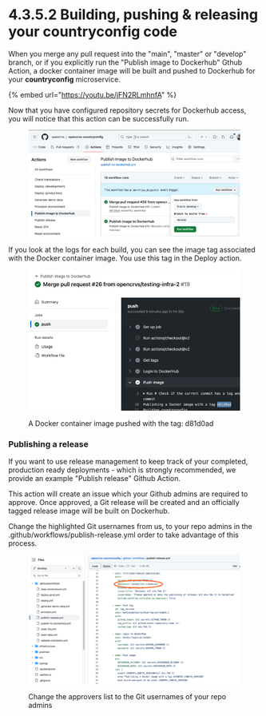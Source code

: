 # 4.3.5.2 Building, pushing & releasing your countryconfig code

When you merge any pull request into the "main", "master" or "develop" branch, or if you explicitly run the "Publish image to Dockerhub" Gthub Action, a docker container image will be built and pushed to Dockerhub for your **countryconfig** microservice.

{% embed url="https://youtu.be/jFN2RLmhnfA" %}

Now that you have configured repository secrets for Dockerhub access, you will notice that this action can be successfully run.

<figure><img src="../../../../.gitbook/assets/Screenshot 2024-02-13 at 14.00.06.png" alt=""><figcaption></figcaption></figure>

If you look at the logs for each build, you can see the image tag associated with the Docker container image. You use this tag in the Deploy action.

<figure><img src="../../../../.gitbook/assets/Screenshot 2024-02-13 at 14.01.34.png" alt=""><figcaption><p>A Docker container image pushed with the tag: d81d0ad</p></figcaption></figure>

### Publishing a release

If you want to use release management to keep track of your completed, production ready deployments - which is strongly recommended, we provide an example "Publish release" Github Action.

This action will create an issue which your Github admins are required to approve. Once approved, a Git release will be created and an officially tagged release image will be built on Dockerhub.

Change the highlighted Git usernames from us, to your repo admins in the .github/workflows/publish-release.yml order to take advantage of this process.

<figure><img src="../../../../.gitbook/assets/Screenshot 2024-02-13 at 14.05.14.png" alt=""><figcaption><p>Change the approvers list to the Git usernames of your repo admins</p></figcaption></figure>
